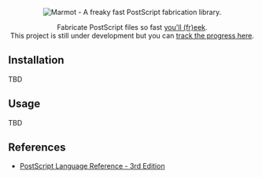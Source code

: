 <p align="center">
  <img alt="Marmot - A freaky fast PostScript fabrication library." src="https://repository-images.githubusercontent.com/594523081/002e1f52-d89e-48ac-a389-3ac4219c1cac">
</p>

<p align="center">
Fabricate PostScript files so fast <a href="https://youtu.be/syNumVb2kUs?t=8" target="_blank">you'll (fr)eek</a>.
<br>This project is still under development but you can <a href="https://github.com/users/codewithkyle/projects/3">track the progress here</a>.
</p>

## Installation

TBD

## Usage

TBD

## References

- [PostScript Language Reference - 3rd Edition](https://drive.google.com/file/d/1MKZm12NrNdp2CyIV_yLKQnurBlvXn1Ji/view?usp=sharing)
